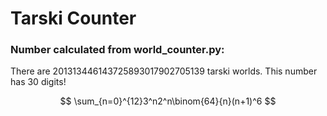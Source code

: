 # Tarski Counter

### Number calculated from world_counter.py:
There are 201313446143725893017902705139 tarski worlds. This number has 30 digits!

$$
\sum_{n=0}^{12}3^n2^n\binom{64}{n}(n+1)^6
$$

